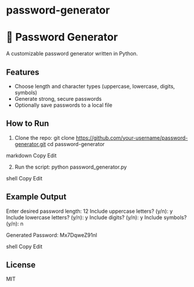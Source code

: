 # password-generator
# 🔐 Password Generator

A customizable password generator written in Python.

## Features
- Choose length and character types (uppercase, lowercase, digits, symbols)
- Generate strong, secure passwords
- Optionally save passwords to a local file

## How to Run

1. Clone the repo:
git clone https://github.com/your-username/password-generator.git
cd password-generator

markdown
Copy
Edit

2. Run the script:
python password_generator.py

shell
Copy
Edit

## Example Output

Enter desired password length: 12
Include uppercase letters? (y/n): y
Include lowercase letters? (y/n): y
Include digits? (y/n): y
Include symbols? (y/n): n

Generated Password: Mx7DqweZ91nl

shell
Copy
Edit

## License
MIT
